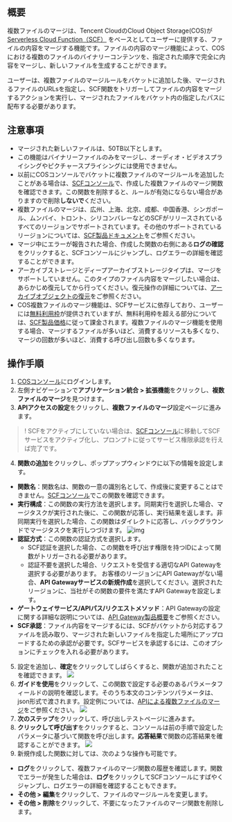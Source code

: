 ## 概要

複数ファイルのマージは、Tencent CloudのCloud Object Storage(COS)が[Serverless Cloud Function（SCF）](https://www.tencentcloud.com/document/product/583) をベースとしてユーザーに提供する、ファイルの内容をマージする機能です。ファイルの内容のマージ機能によって、COSにおける複数のファイルのバイナリーコンテンツを、指定された順序で完全に内容をマージし、新しいファイルを生成することができます。

ユーザーは、複数ファイルのマージルールをバケットに追加した後、マージされるファイルのURLsを指定し、SCF関数をトリガーしてファイルの内容をマージするアクションを実行し、マージされたファイルをバケット内の指定したパスに配布する必要があります。


## 注意事項

- マージされた新しいファイルは、50TB以下とします。
- この機能はバイナリーファイルのみをマージし、オーディオ・ビデオスプライシングやピクチャースプライシングには使用できません。
- 以前にCOSコンソールでバケットに複数ファイルのマージルールを追加したことがある場合は、[SCFコンソール](https://console.cloud.tencent.com/scf/list?rid=1&ns=default)で、作成した複数ファイルのマージ関数を確認できます。この関数を削除すると、ルールが有効にならない場合がありますので削除**しないで**ください。
- 複数ファイルのマージは、広州、上海、北京、成都、中国香港、シンガポール、ムンバイ、トロント、シリコンバレーなどのSCFがリリースされているすべてのリージョンでサポートされています。その他のサポートされているリージョンについては、[SCF製品ドキュメント](https://www.tencentcloud.com/document/product/583)をご参照ください。
- マージ中にエラーが報告された場合、作成した関数の右側にある**ログの確認**をクリックすると、SCFコンソールにジャンプし、ログエラーの詳細を確認することができます。
- アーカイブストレージとディープアーカイブストレージタイプは、マージをサポートしていません。このタイプのファイル内容をマージしたい場合は、あらかじめ復元してから行ってください。復元操作の詳細については、[アーカイブオブジェクトの復元](https://intl.cloud.tencent.com/document/product/436/30961)をご参照ください。
- COS複数ファイルのマージ機能は、SCFサービスに依存しており、ユーザーには[無料利用枠](https://intl.cloud.tencent.com/document/product/583/12282)が提供されていますが、無料利用枠を超える部分については、[SCF製品価格](https://intl.cloud.tencent.com/document/product/583/12281)に従って課金されます。複数ファイルのマージ機能を使用する場合、マージするファイルが多いほど、消費するリソースも多くなり、マージの回数が多いほど、消費する呼び出し回数も多くなります。

## 操作手順

1. [COSコンソール](https://console.cloud.tencent.com/cos5)にログインします。
2. 左側ナビゲーションで**アプリケーション統合 > 拡張機能**をクリックし、**複数ファイルのマージ**を見つけます。
3. **APIアクセスの設定**をクリックし、**複数ファイルのマージ**設定ページに進みます。
>! SCFをアクティブにしていない場合は、[SCFコンソール](https://console.cloud.tencent.com/scf)に移動してSCFサービスをアクティブ化し、プロンプトに従ってサービス権限承認を行えば完了です。
>
4. **関数の追加**をクリックし、ポップアップウィンドウに以下の情報を設定します。
 - **関数名**：関数名は、関数の一意の識別名として、作成後に変更することはできません。[SCFコンソール](https://console.cloud.tencent.com/scf/list?rid=1&ns=default)でこの関数を確認できます。
 - **実行構成**：この関数の実行方法を選択します。同期実行を選択した場合、マージタスクが実行された後に、この関数が応答し、実行結果を返します。非同期実行を選択した場合、この関数はダイレクトに応答し、バックグラウンドでマージタスクを実行しつづけます。
 ![img](https://qcloudimg.tencent-cloud.cn/raw/bebd7661688228c917c8e33e2eee2021.png)
 - **認証方式**：この関数の認証方式を選択します。
    - SCF認証を選択した場合、この関数を呼び出す権限を持つIDによって関数がトリガーされる必要があります。
    - 認証不要を選択した場合、リクエストを受信する適切なAPI Gatewayを選択する必要があります。 お客様のリージョンにAPI Gatewayがない場合、**API Gatewayサービスの新規作成**を選択してください。選択されたリージョンに、当社がその関数の要件を満たすAPI Gatewayを設定します。
 - **ゲートウェイサービス/APIパス/リクエストメソッド**：API Gatewayの設定に関する詳細な説明については、[API Gateway製品概要](https://intl.cloud.tencent.com/document/product/628/11755)をご参照ください。
 - **SCF承認**：ファイル内容をマージするには、SCFがバケットから対応するファイルを読み取り、マージされた新しいファイルを指定した場所にアップロードするための承認が必要です。SCFサービスを承認するには、このオプションにチェックを入れる必要があります。
5. 設定を追加し、**確定**をクリックしてしばらくすると、関数が追加されたことを確認できます。
![](https://qcloudimg.tencent-cloud.cn/raw/7da27a3179c3b061e9063eaa8265d0d6.png)
6. **ガイドを使用**をクリックして、この関数で設定する必要のあるパラメータフィールドの説明を確認します。そのうち本文のコンテンツパラメータは、json形式で渡されます。設定例については、[APIによる複数ファイルのマージ](https://intl.cloud.tencent.com/document/product/436/42533)をご参照ください。
![](https://qcloudimg.tencent-cloud.cn/raw/ce8b8c37806c09fff61a9d39f587e5fa.png)
7. **次のステップ**をクリックして、呼び出しテストページに進みます。
8. **クリックして呼び出す**をクリックすると、コンソールは前の手順で設定したパラメータに基づいて関数を呼び出します。**応答結果**で関数の応答結果を確認することができます。
![](https://qcloudimg.tencent-cloud.cn/raw/f0b9865f0fc56f17dcb6926d12fffd3a.png)
9. 新規作成した関数に対しては、次のような操作も可能です。
 - **ログ**をクリックして、複数ファイルのマージ関数の履歴を確認します。関数でエラーが発生した場合は、**ログ**をクリックしてSCFコンソールにすばやくジャンプし、ログエラーの詳細を確認することもできます。
 - **その他 > 編集**をクリックして、ファイルのマージルールを変更します。
 - **その他 > 削除**をクリックして、不要になったファイルのマージ関数を削除します。



